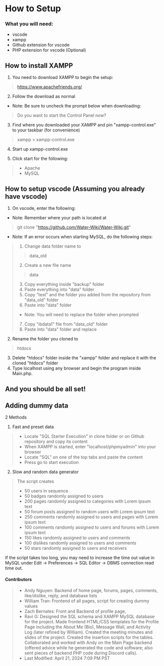 # How to Setup

### What you will need:
- vscode
- xampp
- Github extension for vscode
- PHP extension for vscode (Optional)

## How to install XAMPP

1. You need to download XAMPP to begin the setup:

> https://www.apachefriends.org/

2. Follow the download as normal
- Note: Be sure to uncheck the prompt below when downloading:
> Do you want to start the Control Panel now?

3. Find where you downloaded your XAMPP and pin "xampp-control.exe" to your taskbar (for convenience)
> xampp > xampp-control.exe

4. Start up xampp-control.exe

5. Click start for the following:
> - Apache
> - MySQL

## How to setup vscode (Assuming you already have vscode)
1. On vscode, enter the following:
- Note: Remember where your path is located at
> git clone "https://github.com/Water-Wiki/Water-Wiki.git"

- Note: If an error occurs when starting MySQL, do the following steps:
> 1. Change data folder name to
>> data_old
>
> 2. Create a new file name
>> data
>
> 3. Copy everything inside "backup" folder
> 4. Paste everything into "data" folder
> 5. Copy "test" and the folder you added from the repository from "data_old" folder
> 6. Paste into "data" folder
> - Note: You will need to replace the folder when prompted
> 7. Copy "ibdata1" file from "data_old" folder
> 8. Paste into "data" folder and replace

2. Rename the folder you cloned to
> htdocs

3. Delete "htdocs" folder inside the "xampp" folder and replace it with the cloned "htdocs" folder
4. Type localhost using any browser and begin the program inside Main.php.

## And you should be all set!

## Adding dummy data
2 Methods

1. Fast and preset data

>- Locate "SQL Starter Execution" in clone folder or on Github repository and copy its content
>- When XAMPP is started, enter "localhost/phpmyadmin" into your browser
>- Locate "SQL" on one of the top tabs and paste the content
>- Press go to start execution

2. Slow and random data generator
> The script creates
>- 50 users in sequence
>- 50 badges randomly assigned to users
>- 200 pages randomly assigned to categories with Lorem ipsum text
>- 50 forum posts assigned to random users with Lorem ipsum text
>- 250 comments randomly assigned to users and pages with Lorem ipsum text
>- 100 comments randomly assigned to users and forums with Lorem ipsum text
>- 150 likes randomly assigned to users and comments
>- 100 dislikes randomly assigned to users and comments
>- 50 stars randomly assigned to users and receivers

If the script takes too long, you may need to increase the time out value in MySQL under Edit → Preferences → SQL Editor → DBMS connection read time out.

#### Contributors
>
> - Andy Nguyen: Backend of home page, forums, pages, comments, like/dislike, reply, and database lists
> - William Tran: Frontend of all pages, script for creating dummy values
> - Zach Bernales: Front and Backend of profile page, 
> - Ravi G: Designed the SQL schema and XAMPP MySQL database for the project. Made frontend HTML/CSS templates for the Profile Page including the About Me (Bio), Message Wall, and Activity Log (later refined by William). Created the meeting minutes and slides of the project. Created the insertion scripts for the tables. Collaborated and worked with Andy on the Main Page backend (offered advice while he generated the code and software; also sent pieces of backend PHP code during Discord calls).
> - Last Modified: April 21, 2024 7:09 PM PST
